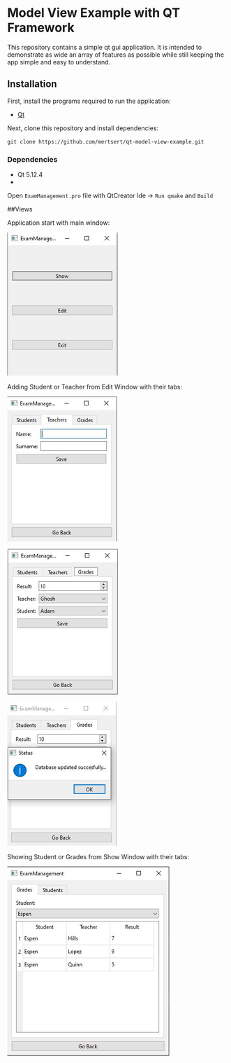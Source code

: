 # Model View Example with QT Framework

This repository contains a simple qt gui application. It is intended to demonstrate as wide an array of features as possible while still keeping the app simple and easy to understand.

## Installation
First, install the programs required to run the application:

- [Qt](https://www.qt.io/)

Next, clone this repository and install dependencies:

```
git clone https://github.com/mertsert/qt-model-view-example.git
```
### Dependencies
  - Qt 5.12.4
  - 

Open `ExamManagement.pro` file with QtCreator Ide -> `Run qmake` and `Build` 

##Views

Application start with main window:

![MainWindow](./docs/mainWindow.jpg "MainWindow")

Adding Student or Teacher from Edit Window with their tabs:

![EditWindow](./docs/teacherEdit.jpg "Edit")

![EditWindow](./docs/gradeAdd.jpg "Edit")

![MessageBox](./docs/addSuccess.jpg "MessagBox")

Showing Student or Grades from Show Window with their tabs:

![ShowWindow](./docs/show.jpg "ShowWindow")